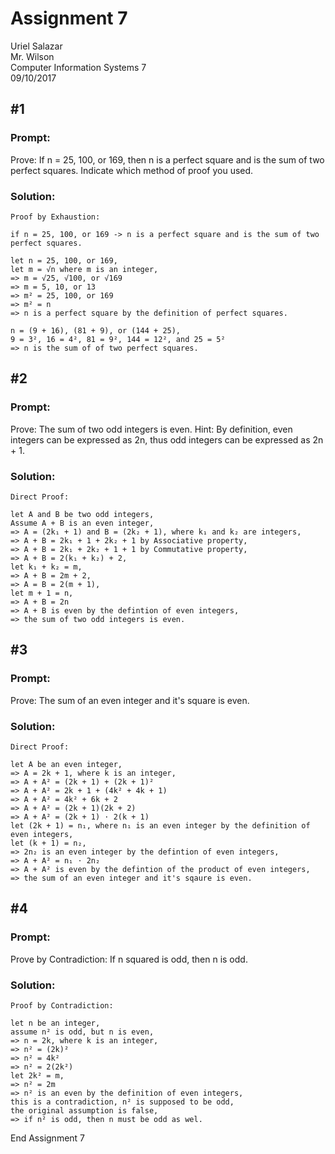 # Assignment 7

Uriel Salazar  
Mr. Wilson  
Computer Information Systems 7  
09/10/2017

## &#35;1

### Prompt:

Prove: If n = 25, 100, or 169, then n is a perfect square and is the sum of two perfect squares. Indicate which method of proof you used.

### Solution:

```
Proof by Exhaustion:

if n = 25, 100, or 169 -> n is a perfect square and is the sum of two perfect squares.

let n = 25, 100, or 169,
let m = √n where m is an integer,
=> m = √25, √100, or √169
=> m = 5, 10, or 13
=> m² = 25, 100, or 169
=> m² = n
=> n is a perfect square by the definition of perfect squares.

n = (9 + 16), (81 + 9), or (144 + 25),
9 = 3², 16 = 4², 81 = 9², 144 = 12², and 25 = 5²
=> n is the sum of of two perfect squares.
```

## &#35;2

### Prompt:

Prove: The sum of two odd integers is even. Hint: By definition, even integers can be expressed as 2n, thus
odd integers can be expressed as 2n + 1.

### Solution:

```
Direct Proof:

let A and B be two odd integers,
Assume A + B is an even integer,
=> A = (2k₁ + 1) and B = (2k₂ + 1), where k₁ and k₂ are integers,
=> A + B = 2k₁ + 1 + 2k₂ + 1 by Associative property,
=> A + B = 2k₁ + 2k₂ + 1 + 1 by Commutative property,
=> A + B = 2(k₁ + k₂) + 2,
let k₁ + k₂ = m,
=> A + B = 2m + 2,
=> A = B = 2(m + 1),
let m + 1 = n,
=> A + B = 2n
=> A + B is even by the defintion of even integers,
=> the sum of two odd integers is even.
```

## &#35;3

### Prompt:

Prove: The sum of an even integer and it's square is even.

### Solution:

```
Direct Proof:

let A be an even integer,
=> A = 2k + 1, where k is an integer,
=> A + A² = (2k + 1) + (2k + 1)²
=> A + A² = 2k + 1 + (4k² + 4k + 1)
=> A + A² = 4k² + 6k + 2
=> A + A² = (2k + 1)(2k + 2)
=> A + A² = (2k + 1) ⋅ 2(k + 1)
let (2k + 1) = n₁, where n₁ is an even integer by the definition of even integers,
let (k + 1) = n₂,
=> 2n₂ is an even integer by the defintion of even integers,
=> A + A² = n₁ ⋅ 2n₂
=> A + A² is even by the defintion of the product of even integers,
=> the sum of an even integer and it's sqaure is even.
```

## &#35;4

### Prompt:

Prove by Contradiction: If n squared is odd, then n is odd.

### Solution:

```
Proof by Contradiction:

let n be an integer,
assume n² is odd, but n is even,
=> n = 2k, where k is an integer,
=> n² = (2k)²
=> n² = 4k²
=> n² = 2(2k²)
let 2k² = m,
=> n² = 2m
=> n² is an even by the definition of even integers,
this is a contradiction, n² is supposed to be odd,
the original assumption is false,
=> if n² is odd, then n must be odd as wel.
```

End Assignment 7